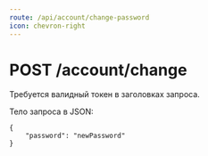 ```yaml
---
route: /api/account/change-password
icon: chevron-right
---
```


# POST /account/change

Требуется валидный токен в заголовках запроса.

Тело запроса в JSON:
```
{
    "password": "newPassword"
}
```